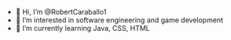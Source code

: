 - 👋 Hi, I’m @RobertCaraballo1
- 👀 I’m interested in software engineering and game development
- 🌱 I’m currently learning Java, CSS, HTML
